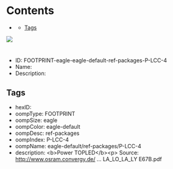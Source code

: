 



Contents
========

* [](#)
	* [Tags](#tags)
  
![][im]
# 

- ID: FOOTPRINT-eagle-eagle-default-ref-packages-P-LCC-4
- Name: 
- Description: 

## Tags

- hexID: 
- oompType: FOOTPRINT
- oompSize: eagle
- oompColor: eagle-default
- oompDesc: ref-packages
- oompIndex: P-LCC-4
- oompName: eagle-default/ref-packages/P-LCC-4
- description: &lt;b&gt;Power TOPLED&lt;/b&gt;&lt;p&gt;&#xD;
Source: http://www.osram.convergy.de/ ... LA_LO_LA_LY E67B.pdf



[im]: image.png
